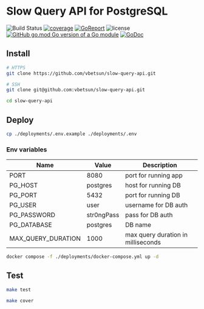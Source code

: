 # Slow Query API for PostgreSQL

![Build Status](https://github.com/vbetsun/slow-query-api/workflows/CI/badge.svg)
[![coverage](https://codecov.io/gh/vbetsun/slow-query-api/branch/master/graph/badge.svg)](https://codecov.io/gh/vbetsun/slow-query-api)
[![GoReport](https://goreportcard.com/badge/github.com/vbetsun/slow-query-api)](https://goreportcard.com/report/github.com/vbetsun/slow-query-api)
![license](https://img.shields.io/github/license/vbetsun/slow-query-api)
[![GitHub go.mod Go version of a Go module](https://img.shields.io/github/go-mod/go-version/vbetsun/slow-query-api.svg)](https://github.com/vbetsun/slow-query-api)
[![GoDoc](https://pkg.go.dev/badge/github.com/vbetsun/slow-query-api)](https://pkg.go.dev/github.com/vbetsun/slow-query-api)

## Install

```sh
# HTTPS
git clone https://github.com/vbetsun/slow-query-api.git

# SSH
git clone git@github.com:vbetsun/slow-query-api.git

cd slow-query-api
```

## Deploy

```sh
cp ./deployments/.env.example ./deployments/.env
```

### Env variables

| Name              | Value     | Description                       |
|-------------------|-----------|-----------------------------------|
|PORT               | 8080      | port for running app              |
|PG_HOST            | postgres  | host for running DB               |
|PG_PORT            | 5432      | port for running DB               |
|PG_USER            | user      | username for DB auth              |
|PG_PASSWORD        | str0ngPass| pass for DB auth                  |
|PG_DATABASE        | postgres  | DB name                           |
|MAX_QUERY_DURATION | 1000      | max query duration in milliseconds|

```sh
docker compose -f ./deployments/docker-compose.yml up -d
```

## Test

```sh
make test

make cover

```